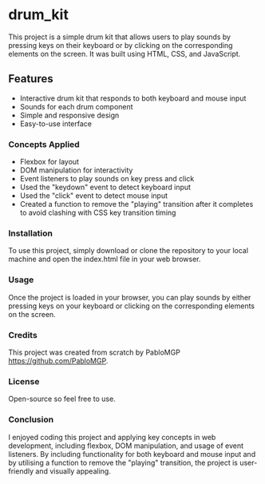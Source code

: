 # drum_kit

This project is a simple drum kit that allows users to play sounds by pressing keys on their keyboard or by clicking on the corresponding elements on the screen. It was built using HTML, CSS, and JavaScript.

## Features

* Interactive drum kit that responds to both keyboard and mouse input
* Sounds for each drum component
* Simple and responsive design
* Easy-to-use interface

### Concepts Applied

* Flexbox for layout
* DOM manipulation for interactivity
* Event listeners to play sounds on key press and click
* Used the "keydown" event to detect keyboard input
* Used the "click" event to detect mouse input
* Created a function to remove the "playing" transition after it completes to avoid clashing with CSS key transition timing

### Installation

To use this project, simply download or clone the repository to your local machine and open the index.html file in your web browser.

### Usage

Once the project is loaded in your browser, you can play sounds by either pressing keys on your keyboard or clicking on the corresponding elements on the screen.

### Credits

This project was created from scratch by PabloMGP https://github.com/PabloMGP.

### License

Open-source so feel free to use.

### Conclusion
I enjoyed coding this project and applying key concepts in web development, including flexbox, DOM manipulation, and usage of event listeners. By including functionality for both keyboard and mouse input and by utilising a function to remove the "playing" transition, the project is user-friendly and visually appealing.